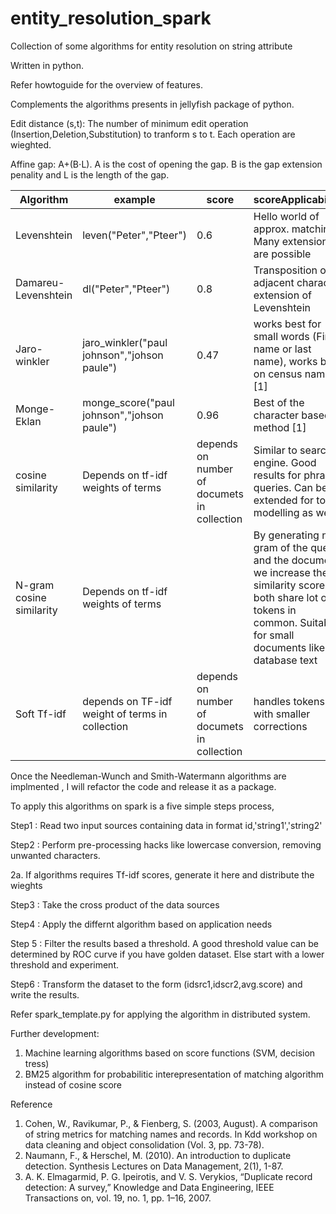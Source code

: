 # entity_resolution_spark
Collection of some algorithms for entity resolution on string attribute

Written in python. 

Refer howtoguide for the overview of features. 

Complements the algorithms presents in jellyfish package of python.

Edit distance (s,t): The number of minimum edit operation (Insertion,Deletion,Substitution) to tranform s to t. Each operation are wieghted.<br/>

Affine gap: A+(B⋅L). A is the cost of opening the gap. B is the gap extension penality and L is the length of the gap. <br/>



|Algorithm| example|score | scoreApplicability|
|---------|--------|------|---------------|
|Levenshtein|leven("Peter","Pteer")|0.6| Hello world of approx. matching. Many extensions are possible|
|Damareu-Levenshtein|dl("Peter","Pteer")|0.8| Transposition of adjacent character extension of Levenshtein|
|Jaro-winkler|jaro_winkler("paul johnson","johson paule")| 0.47|works best for small words (First name or last name), works best on census names [1]|
|Monge-Eklan| monge_score("paul johnson","johson paule")|0.96| Best of the character based method [1]|
|cosine similarity| Depends on tf-idf weights of terms | depends on number of documets in collection| Similar to search engine. Good results for phrase queries. Can be extended  for topic modelling as well |
|N-gram cosine similarity|Depends on tf-idf weights of terms||By generating n-gram of the query and the document, we increase the similarity score as both share lot of tokens in common. Suitable for small documents like database text|
|Soft Tf-idf | depends on TF-idf weight of terms in collection |depends on number of documets in collection|handles tokens with smaller corrections |


Once the Needleman-Wunch and Smith-Watermann algorithms are implmented , I will refactor the code and release it as a package.

To apply this algorithms on spark is a five simple steps process,

Step1 : Read two input sources containing data in format id,'string1','string2'

Step2 : Perform pre-processing hacks like lowercase conversion, removing unwanted characters. 

2a. If algorithms requires Tf-idf scores, generate it here and distribute the wieghts

Step3 : Take the cross product of the data sources

Step4 : Apply the differnt algorithm based on application needs

Step 5 : Filter the results based a threshold. A good threshold value can be determined by ROC curve if you have golden dataset. Else start with a lower threshold and experiment.

Step6 : Transform the dataset to the form (idsrc1,idscr2,avg.score) and write the results.

Refer spark_template.py for applying the algorithm in distributed system.

Further development:


1. Machine learning algorithms based on score functions (SVM, decision tress)
2. BM25 algorithm for probabilitic interepresentation of matching algorithm instead of cosine score

Reference
1. Cohen, W., Ravikumar, P., & Fienberg, S. (2003, August). A comparison of string metrics for matching names and records. In Kdd workshop on data cleaning and object consolidation (Vol. 3, pp. 73-78).<br/>
2. Naumann, F., & Herschel, M. (2010). An introduction to duplicate detection. Synthesis Lectures on Data Management, 2(1), 1-87.<br/>
3. A. K. Elmagarmid, P. G. Ipeirotis, and V. S. Verykios, “Duplicate record detection: A survey,”
Knowledge and Data Engineering, IEEE Transactions on, vol. 19, no. 1, pp. 1–16, 2007.

